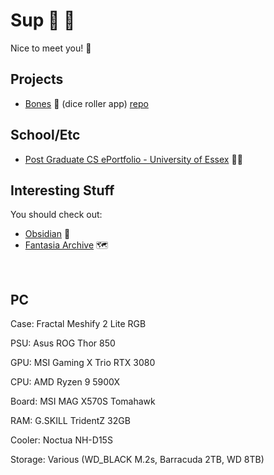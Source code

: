 # Sup 🤘 🦆 

Nice to meet you!&nbsp;👋 &nbsp;


## Projects

- [Bones](https://bones.turbits.dev/) 🦴 (dice roller app) [repo](https://github.com/turbits/bones)

## School/Etc

- [Post Graduate CS ePortfolio - University of Essex](https://github.com/turbits/essex_eportfolio) 🧑‍🎓

## Interesting Stuff

You should check out:

- [Obsidian](https://obsidian.md/) 📔
- [Fantasia Archive](https://fantasiaarchive.com/) 🗺️

<br/>

## PC

Case: Fractal Meshify 2 Lite RGB

PSU: Asus ROG Thor 850

GPU: MSI Gaming X Trio RTX 3080

CPU: AMD Ryzen 9 5900X

Board: MSI MAG X570S Tomahawk

RAM: G.SKILL TridentZ 32GB

Cooler: Noctua NH-D15S

Storage: Various (WD_BLACK M.2s, Barracuda 2TB, WD 8TB)
